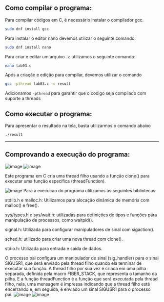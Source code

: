 ## Como compilar o programa:

Para compilar códigos em C, é necessário instalar o compilador gcc.
```bash
sudo dnf install gcc
```
Para instalar o editor nano devemos utilizar o seguinte comando:
```bash
sudo dnf install nano
```
Para criar e editar um arquivo `.c` utilizamos o seguinte comando:
```bash
nano lab03.c
```
Após a criação e edição  para compilar, devemos utilizar o comando

```bash
gcc -pthread lab03.c -o result
```
Adicionamos `-pthread` para garantir que o codigo seja compilado com suporte a threads

## Como executar o programa:

Para apresentar o resultado na tela, basta utilizarmos o comando abaixo

```bash
./result
```

---

## Comprovando a execução do programa:
![image](https://github.com/OtavioBruzadin/LabsSistemasOperacionais/assets/31077442/e8a7bebf-3cb7-4517-a1d0-9c69e6520848)
![image](https://github.com/OtavioBruzadin/LabsSistemasOperacionais/assets/31077442/660f156b-c9ba-4fc4-a6f2-b6f8c997c79e)

Este programa em C cria uma thread filho usando a função clone() para executar uma função específica (threadFunction).

![image](https://github.com/OtavioBruzadin/LabsSistemasOperacionais/assets/31077442/8a24bec3-2cd7-400d-b8c1-67b93ea77ca9)
Para a execucao do programa utilizamos as seguintes bibliotecas:

stdlib.h e malloc.h: Utilizamos para alocação dinâmica de memória com malloc() e free().

sys/types.h e sys/wait.h: utilizadas para definições de tipos e funções para manipulação de processos, como waitpid().

signal.h: Utilizada para configurar manipuladores de sinal com sigaction().

sched.h: utilizado para criar uma nova thread com clone().

stdio.h: Utilizada para entrada e saída de dados.


O processo pai configura um manipulador de sinal (sig_handler) para o sinal SIGUSR1, que será enviado pela thread filho quando ela terminar de executar sua função. A thread filho por sua vez é criada em uma pilha separada, definida pela macro FIBER_STACK, que representa o tamanho da pilha. E a função threadFunction é a função que será executada pela thread filho, nela, uma mensagem é impressa indicando que a thread filho está encerrando e, em seguida, é enviado um sinal SIGUSR1 para o processo pai.
![image](https://github.com/OtavioBruzadin/LabsSistemasOperacionais/assets/31077442/bc732085-68fd-4581-b496-a10a0a6983d0)
![image](https://github.com/OtavioBruzadin/LabsSistemasOperacionais/assets/31077442/b1d49fe7-a4e7-41a5-a227-b6b07cbf7668)

